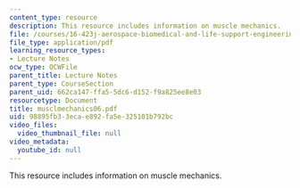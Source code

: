 ```yaml
---
content_type: resource
description: This resource includes information on muscle mechanics.
file: /courses/16-423j-aerospace-biomedical-and-life-support-engineering-spring-2006/98895fb33ecae892fa5e325101b792bc_musclmechanics06.pdf
file_type: application/pdf
learning_resource_types:
- Lecture Notes
ocw_type: OCWFile
parent_title: Lecture Notes
parent_type: CourseSection
parent_uid: 662ca147-ffa5-5dc6-d152-f9a825ee8e03
resourcetype: Document
title: musclmechanics06.pdf
uid: 98895fb3-3eca-e892-fa5e-325101b792bc
video_files:
  video_thumbnail_file: null
video_metadata:
  youtube_id: null
---
```

This resource includes information on muscle mechanics.

